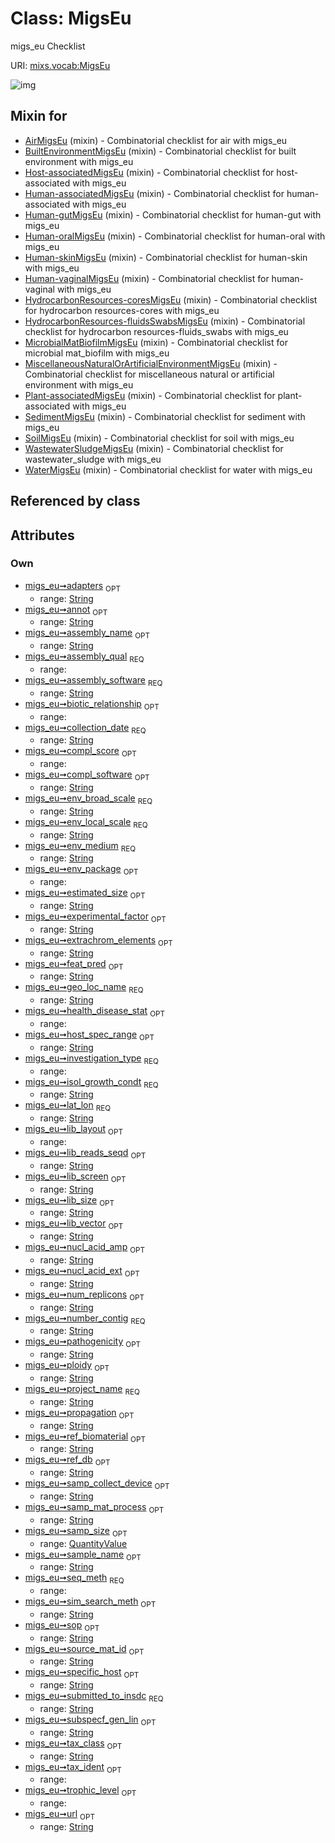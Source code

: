 
# Class: MigsEu


migs_eu Checklist

URI: [mixs.vocab:MigsEu](https://w3id.org/mixs/vocab/MigsEu)


![img](http://yuml.me/diagram/nofunky;dir:TB/class/[QuantityValue],[QuantityValue]<samp_size%200..1-++[MigsEu&#124;submitted_to_insdc:string;investigation_type:investigation_type_enum;sample_name:string%20%3F;project_name:string;experimental_factor:string%20%3F;lat_lon:string;geo_loc_name:string;collection_date:string;env_broad_scale:string;env_local_scale:string;env_medium:string;env_package:env_package_enum%20%3F;subspecf_gen_lin:string%20%3F;ploidy:string%20%3F;num_replicons:string%20%3F;extrachrom_elements:string%20%3F;estimated_size:string%20%3F;ref_biomaterial:string%20%3F;source_mat_id:string%20%3F;pathogenicity:string%20%3F;biotic_relationship:biotic_relationship_enum%20%3F;specific_host:string%20%3F;host_spec_range:string%20%3F;health_disease_stat:health_disease_stat_enum%20%3F;trophic_level:trophic_level_enum%20%3F;propagation:string%20%3F;isol_growth_condt:string;samp_collect_device:string%20%3F;samp_mat_process:string%20%3F;nucl_acid_ext:string%20%3F;nucl_acid_amp:string%20%3F;lib_size:string%20%3F;lib_reads_seqd:string%20%3F;lib_layout:lib_layout_enum%20%3F;lib_vector:string%20%3F;lib_screen:string%20%3F;adapters:string%20%3F;seq_meth:seq_meth_enum;tax_ident:tax_ident_enum%20%3F;assembly_qual:assembly_qual_enum;assembly_name:string%20%3F;assembly_software:string;annot:string%20%3F;number_contig:string;feat_pred:string%20%3F;ref_db:string%20%3F;sim_search_meth:string%20%3F;tax_class:string%20%3F;compl_score:compl_score_enum%20%3F;compl_software:string%20%3F;url:string%20%3F;sop:string%20%3F],[WaterMigsEu]uses%20-.->[MigsEu],[WastewaterSludgeMigsEu]uses%20-.->[MigsEu],[SoilMigsEu]uses%20-.->[MigsEu],[SedimentMigsEu]uses%20-.->[MigsEu],[Plant-associatedMigsEu]uses%20-.->[MigsEu],[MiscellaneousNaturalOrArtificialEnvironmentMigsEu]uses%20-.->[MigsEu],[MicrobialMatBiofilmMigsEu]uses%20-.->[MigsEu],[HydrocarbonResources-fluidsSwabsMigsEu]uses%20-.->[MigsEu],[HydrocarbonResources-coresMigsEu]uses%20-.->[MigsEu],[Human-vaginalMigsEu]uses%20-.->[MigsEu],[Human-skinMigsEu]uses%20-.->[MigsEu],[Human-oralMigsEu]uses%20-.->[MigsEu],[Human-gutMigsEu]uses%20-.->[MigsEu],[Human-associatedMigsEu]uses%20-.->[MigsEu],[Host-associatedMigsEu]uses%20-.->[MigsEu],[BuiltEnvironmentMigsEu]uses%20-.->[MigsEu],[AirMigsEu]uses%20-.->[MigsEu],[WaterMigsEu],[WastewaterSludgeMigsEu],[SoilMigsEu],[SedimentMigsEu],[Plant-associatedMigsEu],[MiscellaneousNaturalOrArtificialEnvironmentMigsEu],[MicrobialMatBiofilmMigsEu],[HydrocarbonResources-fluidsSwabsMigsEu],[HydrocarbonResources-coresMigsEu],[Human-vaginalMigsEu],[Human-skinMigsEu],[Human-oralMigsEu],[Human-gutMigsEu],[Human-associatedMigsEu],[Host-associatedMigsEu],[BuiltEnvironmentMigsEu],[AirMigsEu])

## Mixin for

 * [AirMigsEu](AirMigsEu.md) (mixin)  - Combinatorial checklist for air with migs_eu
 * [BuiltEnvironmentMigsEu](BuiltEnvironmentMigsEu.md) (mixin)  - Combinatorial checklist for built environment with migs_eu
 * [Host-associatedMigsEu](Host-associatedMigsEu.md) (mixin)  - Combinatorial checklist for host-associated with migs_eu
 * [Human-associatedMigsEu](Human-associatedMigsEu.md) (mixin)  - Combinatorial checklist for human-associated with migs_eu
 * [Human-gutMigsEu](Human-gutMigsEu.md) (mixin)  - Combinatorial checklist for human-gut with migs_eu
 * [Human-oralMigsEu](Human-oralMigsEu.md) (mixin)  - Combinatorial checklist for human-oral with migs_eu
 * [Human-skinMigsEu](Human-skinMigsEu.md) (mixin)  - Combinatorial checklist for human-skin with migs_eu
 * [Human-vaginalMigsEu](Human-vaginalMigsEu.md) (mixin)  - Combinatorial checklist for human-vaginal with migs_eu
 * [HydrocarbonResources-coresMigsEu](HydrocarbonResources-coresMigsEu.md) (mixin)  - Combinatorial checklist for hydrocarbon resources-cores with migs_eu
 * [HydrocarbonResources-fluidsSwabsMigsEu](HydrocarbonResources-fluidsSwabsMigsEu.md) (mixin)  - Combinatorial checklist for hydrocarbon resources-fluids_swabs with migs_eu
 * [MicrobialMatBiofilmMigsEu](MicrobialMatBiofilmMigsEu.md) (mixin)  - Combinatorial checklist for microbial mat_biofilm with migs_eu
 * [MiscellaneousNaturalOrArtificialEnvironmentMigsEu](MiscellaneousNaturalOrArtificialEnvironmentMigsEu.md) (mixin)  - Combinatorial checklist for miscellaneous natural or artificial environment with migs_eu
 * [Plant-associatedMigsEu](Plant-associatedMigsEu.md) (mixin)  - Combinatorial checklist for plant-associated with migs_eu
 * [SedimentMigsEu](SedimentMigsEu.md) (mixin)  - Combinatorial checklist for sediment with migs_eu
 * [SoilMigsEu](SoilMigsEu.md) (mixin)  - Combinatorial checklist for soil with migs_eu
 * [WastewaterSludgeMigsEu](WastewaterSludgeMigsEu.md) (mixin)  - Combinatorial checklist for wastewater_sludge with migs_eu
 * [WaterMigsEu](WaterMigsEu.md) (mixin)  - Combinatorial checklist for water with migs_eu

## Referenced by class


## Attributes


### Own

 * [migs_eu➞adapters](migs_eu_adapters.md)  <sub>OPT</sub>
     * range: [String](types/String.md)
 * [migs_eu➞annot](migs_eu_annot.md)  <sub>OPT</sub>
     * range: [String](types/String.md)
 * [migs_eu➞assembly_name](migs_eu_assembly_name.md)  <sub>OPT</sub>
     * range: [String](types/String.md)
 * [migs_eu➞assembly_qual](migs_eu_assembly_qual.md)  <sub>REQ</sub>
     * range: 
 * [migs_eu➞assembly_software](migs_eu_assembly_software.md)  <sub>REQ</sub>
     * range: [String](types/String.md)
 * [migs_eu➞biotic_relationship](migs_eu_biotic_relationship.md)  <sub>OPT</sub>
     * range: 
 * [migs_eu➞collection_date](migs_eu_collection_date.md)  <sub>REQ</sub>
     * range: [String](types/String.md)
 * [migs_eu➞compl_score](migs_eu_compl_score.md)  <sub>OPT</sub>
     * range: 
 * [migs_eu➞compl_software](migs_eu_compl_software.md)  <sub>OPT</sub>
     * range: [String](types/String.md)
 * [migs_eu➞env_broad_scale](migs_eu_env_broad_scale.md)  <sub>REQ</sub>
     * range: [String](types/String.md)
 * [migs_eu➞env_local_scale](migs_eu_env_local_scale.md)  <sub>REQ</sub>
     * range: [String](types/String.md)
 * [migs_eu➞env_medium](migs_eu_env_medium.md)  <sub>REQ</sub>
     * range: [String](types/String.md)
 * [migs_eu➞env_package](migs_eu_env_package.md)  <sub>OPT</sub>
     * range: 
 * [migs_eu➞estimated_size](migs_eu_estimated_size.md)  <sub>OPT</sub>
     * range: [String](types/String.md)
 * [migs_eu➞experimental_factor](migs_eu_experimental_factor.md)  <sub>OPT</sub>
     * range: [String](types/String.md)
 * [migs_eu➞extrachrom_elements](migs_eu_extrachrom_elements.md)  <sub>OPT</sub>
     * range: [String](types/String.md)
 * [migs_eu➞feat_pred](migs_eu_feat_pred.md)  <sub>OPT</sub>
     * range: [String](types/String.md)
 * [migs_eu➞geo_loc_name](migs_eu_geo_loc_name.md)  <sub>REQ</sub>
     * range: [String](types/String.md)
 * [migs_eu➞health_disease_stat](migs_eu_health_disease_stat.md)  <sub>OPT</sub>
     * range: 
 * [migs_eu➞host_spec_range](migs_eu_host_spec_range.md)  <sub>OPT</sub>
     * range: [String](types/String.md)
 * [migs_eu➞investigation_type](migs_eu_investigation_type.md)  <sub>REQ</sub>
     * range: 
 * [migs_eu➞isol_growth_condt](migs_eu_isol_growth_condt.md)  <sub>REQ</sub>
     * range: [String](types/String.md)
 * [migs_eu➞lat_lon](migs_eu_lat_lon.md)  <sub>REQ</sub>
     * range: [String](types/String.md)
 * [migs_eu➞lib_layout](migs_eu_lib_layout.md)  <sub>OPT</sub>
     * range: 
 * [migs_eu➞lib_reads_seqd](migs_eu_lib_reads_seqd.md)  <sub>OPT</sub>
     * range: [String](types/String.md)
 * [migs_eu➞lib_screen](migs_eu_lib_screen.md)  <sub>OPT</sub>
     * range: [String](types/String.md)
 * [migs_eu➞lib_size](migs_eu_lib_size.md)  <sub>OPT</sub>
     * range: [String](types/String.md)
 * [migs_eu➞lib_vector](migs_eu_lib_vector.md)  <sub>OPT</sub>
     * range: [String](types/String.md)
 * [migs_eu➞nucl_acid_amp](migs_eu_nucl_acid_amp.md)  <sub>OPT</sub>
     * range: [String](types/String.md)
 * [migs_eu➞nucl_acid_ext](migs_eu_nucl_acid_ext.md)  <sub>OPT</sub>
     * range: [String](types/String.md)
 * [migs_eu➞num_replicons](migs_eu_num_replicons.md)  <sub>OPT</sub>
     * range: [String](types/String.md)
 * [migs_eu➞number_contig](migs_eu_number_contig.md)  <sub>REQ</sub>
     * range: [String](types/String.md)
 * [migs_eu➞pathogenicity](migs_eu_pathogenicity.md)  <sub>OPT</sub>
     * range: [String](types/String.md)
 * [migs_eu➞ploidy](migs_eu_ploidy.md)  <sub>OPT</sub>
     * range: [String](types/String.md)
 * [migs_eu➞project_name](migs_eu_project_name.md)  <sub>REQ</sub>
     * range: [String](types/String.md)
 * [migs_eu➞propagation](migs_eu_propagation.md)  <sub>OPT</sub>
     * range: [String](types/String.md)
 * [migs_eu➞ref_biomaterial](migs_eu_ref_biomaterial.md)  <sub>OPT</sub>
     * range: [String](types/String.md)
 * [migs_eu➞ref_db](migs_eu_ref_db.md)  <sub>OPT</sub>
     * range: [String](types/String.md)
 * [migs_eu➞samp_collect_device](migs_eu_samp_collect_device.md)  <sub>OPT</sub>
     * range: [String](types/String.md)
 * [migs_eu➞samp_mat_process](migs_eu_samp_mat_process.md)  <sub>OPT</sub>
     * range: [String](types/String.md)
 * [migs_eu➞samp_size](migs_eu_samp_size.md)  <sub>OPT</sub>
     * range: [QuantityValue](QuantityValue.md)
 * [migs_eu➞sample_name](migs_eu_sample_name.md)  <sub>OPT</sub>
     * range: [String](types/String.md)
 * [migs_eu➞seq_meth](migs_eu_seq_meth.md)  <sub>REQ</sub>
     * range: 
 * [migs_eu➞sim_search_meth](migs_eu_sim_search_meth.md)  <sub>OPT</sub>
     * range: [String](types/String.md)
 * [migs_eu➞sop](migs_eu_sop.md)  <sub>OPT</sub>
     * range: [String](types/String.md)
 * [migs_eu➞source_mat_id](migs_eu_source_mat_id.md)  <sub>OPT</sub>
     * range: [String](types/String.md)
 * [migs_eu➞specific_host](migs_eu_specific_host.md)  <sub>OPT</sub>
     * range: [String](types/String.md)
 * [migs_eu➞submitted_to_insdc](migs_eu_submitted_to_insdc.md)  <sub>REQ</sub>
     * range: [String](types/String.md)
 * [migs_eu➞subspecf_gen_lin](migs_eu_subspecf_gen_lin.md)  <sub>OPT</sub>
     * range: [String](types/String.md)
 * [migs_eu➞tax_class](migs_eu_tax_class.md)  <sub>OPT</sub>
     * range: [String](types/String.md)
 * [migs_eu➞tax_ident](migs_eu_tax_ident.md)  <sub>OPT</sub>
     * range: 
 * [migs_eu➞trophic_level](migs_eu_trophic_level.md)  <sub>OPT</sub>
     * range: 
 * [migs_eu➞url](migs_eu_url.md)  <sub>OPT</sub>
     * range: [String](types/String.md)
